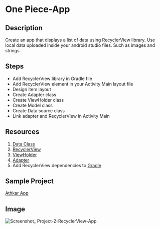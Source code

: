 # One Piece-App


## Description 
Create an app that displays a list of data using RecyclerView library. Use local data uploaded inside your android studio files. Such as images and strings.


## Steps 
- Add RecyclerView library in Gradle file 
- Add RecyclerView element in your Activity Main layout file 
- Design item layout 
- Create Adapter class 
- Create ViewHolder class 
- Create Model class
- Create Data source class 
- Link adapter and RecyclerView in Activity Main


## Resources 
1. [Data Class](https://kotlinlang.org/docs/data-classes.html)
2. [RecyclerView](https://developer.android.com/guide/topics/ui/layout/recyclerview)
3. [ViewHolder](https://developer.android.com/reference/androidx/recyclerview/widget/RecyclerView.ViewHolder)
4. [Adapter](https://developer.android.com/reference/androidx/recyclerview/widget/RecyclerView.Adapter)
5. Add RecyclerView dependencies to [Gradle](https://developer.android.com/jetpack/androidx/releases/recyclerview#groovy)


## Sample Project  
[Athkar App](https://github.com/shaima-alghamdi-tuwaiq/Athkar-App)

## Image
![Screenshot_ Project-2-RecyclerView-App ](https://user-images.githubusercontent.com/42320061/184528007-094b10f9-2a97-4a9b-91f2-c484848a68fa.png)

